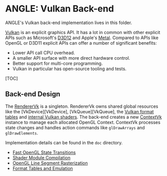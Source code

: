 # ANGLE: Vulkan Back-end

ANGLE's Vulkan back-end implementation lives in this folder.

[Vulkan](https://www.khronos.org/vulkan/) is an explicit graphics API. It has a lot in common with
other explicit APIs such as Microsoft's [D3D12][D3D12 Guide] and Apple's
[Metal](https://developer.apple.com/metal/). Compared to APIs like OpenGL or D3D11 explicit APIs can
offer a number of significant benefits:

 * Lower API call CPU overhead.
 * A smaller API surface with more direct hardware control.
 * Better support for multi-core programming.
 * Vulkan in particular has open-source tooling and tests.

[D3D12 Guide]: https://docs.microsoft.com/en-us/windows/desktop/direct3d12/directx-12-programming-guide

[TOC]

## Back-end Design

The [RendererVk](RendererVk.cpp) is a singleton. RendererVk owns shared global resources like the
[VkDevice][VkDevice], [VkQueue][VkQueue], the [Vulkan format tables](vk_format_utils.h) and
[internal Vulkan shaders](shaders). The back-end creates a new [ContextVk](ContextVk.cpp) instance
to manage each allocated OpenGL Context. ContextVk processes state changes and handles action
commands like `glDrawArrays` and `glDrawElements`.

Implementation details can be found in the `doc` directory.

- [Fast OpenGL State Transitions](doc/FastOpenGLStateTransitions.md)
- [Shader Module Compilation](doc/ShaderModuleCompilation.md)
- [OpenGL Line Segment Rasterization](doc/OpenGLLineSegmentRasterization.md)
- [Format Tables and Emulation](doc/FormatTablesAndEmulation.md)
